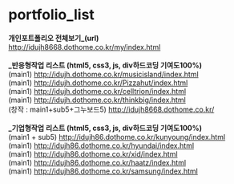 # portfolio_list

<b>개인포트폴리오 전체보기_(url)</b><br/>
http://idujh8668.dothome.co.kr/my/index.html<br/><br/>
<b>_반응형작업 리스트 (html5, css3, js, div하드코딩 기여도100%)</b><br/>
(main1) http://idujh.dothome.co.kr/musicisland/index.html<br/>
(main1) http://idujh.dothome.co.kr/Pizzahut/index.html<br/>
(main1) http://idujh.dothome.co.kr/celltrion/index.html<br/>
(main1) http://idujh.dothome.co.kr/thinkbig/index.html<br/>
(창작 : main1+sub5+그누보드5) http://idujh8668.dothome.co.kr/<br/><br/>
<b>_기업형작업 리스트 (html5, css3, js, div하드코딩 기여도100%)</b><br/>
(main1 + sub5) http://idujh86.dothome.co.kr/kunyoung/index.html<br/> 
(main1) http://idujh86.dothome.co.kr/hyundai/index.html<br/>
(main1) http://idujh86.dothome.co.kr/xid/index.html<br/>
(main1) http://idujh86.dothome.co.kr/haatz/index.html<br/>
(main1) http://idujh86.dothome.co.kr/samsung/index.html<br/>
